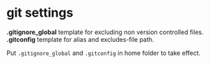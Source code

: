 # git settings

**.gitignore_global** template for excluding non version controlled files.
**.gitconfig** template for alias and excludes-file path.

Put `.gitignore_global` and `.gitconfig` in home folder to take effect. 
